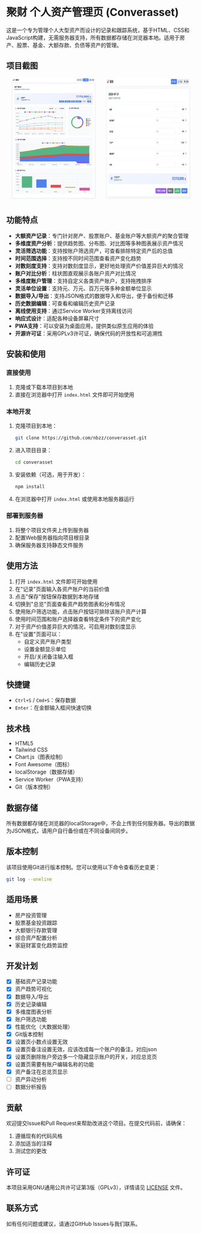 
# 聚财 个人资产管理页 (Converasset)

这是一个专为管理个人大型资产而设计的记录和跟踪系统，基于HTML、CSS和JavaScript构建，无需服务器支持，所有数据都存储在浏览器本地。适用于房产、股票、基金、大额存款、负债等资产的管理。

## 项目截图

<div style="display: flex; justify-content: space-around; flex-wrap: wrap;">
  <img src="docs/screenshots/screenshot1.png" alt="记录页面" style="width: 45%; margin-bottom: 10px;">
  <img src="docs/screenshots/screenshot2.png" alt="总览页面" style="width: 45%; margin-bottom: 10px;">
</div>

## 功能特点

- **大额资产记录**：专门针对房产、股票账户、基金账户等大额资产的聚合管理
- **多维度资产分析**：提供趋势图、分布图、对比图等多种图表展示资产情况
- **灵活筛选功能**：支持按账户筛选资产，可查看排除特定资产后的总值
- **时间范围选择**：支持按不同时间范围查看资产变化趋势
- **对数刻度支持**：支持对数刻度显示，更好地处理资产价值差异巨大的情况
- **账户对比分析**：柱状图直观展示各账户资产对比情况
- **多维度账户管理**：支持自定义各类资产账户，支持拖拽排序
- **灵活单位设置**：支持元、万元、百万元等多种金额单位显示
- **数据导入/导出**：支持JSON格式的数据导入和导出，便于备份和迁移
- **历史数据编辑**：可查看和编辑历史资产记录
- **离线使用支持**：通过Service Worker支持离线访问
- **响应式设计**：适配各种设备屏幕尺寸
- **PWA支持**：可以安装为桌面应用，提供类似原生应用的体验
- **开源许可证**：采用GPLv3许可证，确保代码的开放性和可追溯性

## 安装和使用

### 直接使用
1. 克隆或下载本项目到本地
2. 直接在浏览器中打开 `index.html` 文件即可开始使用

### 本地开发
1. 克隆项目到本地：
   ```bash
   git clone https://github.com/nbzz/converasset.git
   ```
2. 进入项目目录：
   ```bash
   cd converasset
   ```
3. 安装依赖（可选，用于开发）：
   ```bash
   npm install
   ```
4. 在浏览器中打开 `index.html` 或使用本地服务器运行

### 部署到服务器
1. 将整个项目文件夹上传到服务器
2. 配置Web服务器指向项目根目录
3. 确保服务器支持静态文件服务

## 使用方法

1. 打开 `index.html` 文件即可开始使用
2. 在"记录"页面输入各资产账户的当前价值
3. 点击"保存"按钮保存数据到本地存储
4. 切换到"总览"页面查看资产趋势图表和分布情况
5. 使用账户筛选功能，点击账户按钮可排除该账户资产计算
6. 使用时间范围和账户选择器查看特定条件下的资产变化
7. 对于资产价值差异巨大的情况，可启用对数刻度显示
8. 在"设置"页面可以：
   - 自定义资产账户类型
   - 设置金额显示单位
   - 开启/关闭备注输入框
   - 编辑历史记录

## 快捷键

- `Ctrl+S` / `Cmd+S`：保存数据
- `Enter`：在金额输入框间快速切换

## 技术栈

- HTML5
- Tailwind CSS
- Chart.js（图表绘制）
- Font Awesome（图标）
- localStorage（数据存储）
- Service Worker（PWA支持）
- Git（版本控制）

## 数据存储

所有数据都存储在浏览器的localStorage中，不会上传到任何服务器。导出的数据为JSON格式，请用户自行备份或在不同设备间同步。

## 版本控制

该项目使用Git进行版本控制。您可以使用以下命令查看历史变更：

```bash
git log --oneline
```

## 适用场景

- 房产投资管理
- 股票基金投资跟踪
- 大额银行存款管理
- 综合资产配置分析
- 家庭财富变化趋势监控

## 开发计划

- [x] 基础资产记录功能
- [x] 资产趋势可视化
- [x] 数据导入/导出
- [x] 历史记录编辑
- [x] 多维度图表分析
- [x] 账户筛选功能
- [x] 性能优化（大数据处理）
- [x] Git版本控制
- [x] 设置页小数点设置无效
- [x] 设置页备注设置无效，应该改成每一个账户的备注，对应json
- [x] 设置页删除账户旁边多一个隐藏显示账户的开关，对应总览页
- [x] 设置页需要有账户编辑名称的功能
- [x] 资产备注在总览页显示
- [ ] 资产异动分析
- [ ] 数据分析报告

## 贡献

欢迎提交Issue和Pull Request来帮助改进这个项目。在提交代码前，请确保：

1. 遵循现有的代码风格
2. 添加适当的注释
3. 测试您的更改

## 许可证

本项目采用GNU通用公共许可证第3版（GPLv3），详情请见 [LICENSE](LICENSE) 文件。

## 联系方式

如有任何问题或建议，请通过GitHub Issues与我们联系。